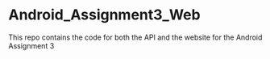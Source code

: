 # Android_Assignment3_Web

This repo contains the code for both the API and the website for the Android Assignment 3